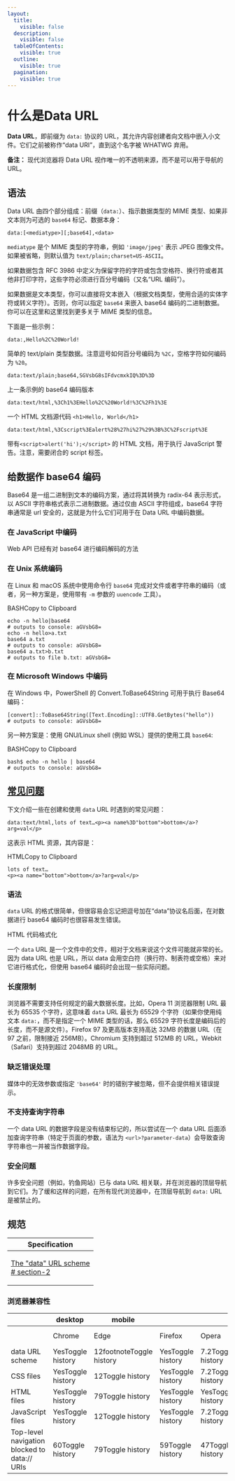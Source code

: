 ```yaml
---
layout:
  title:
    visible: false
  description:
    visible: false
  tableOfContents:
    visible: true
  outline:
    visible: true
  pagination:
    visible: true
---
```


# 什么是Data URL

**Data URL**，即前缀为 `data:` 协议的 URL，其允许内容创建者向文档中嵌入小文件。它们之前被称作“data URI”，直到这个名字被 WHATWG 弃用。

**备注：** 现代浏览器将 Data URL 视作唯一的不透明来源，而不是可以用于导航的 URL。

## 语法 <a href="#yu-fa" id="yu-fa"></a>

Data URL 由四个部分组成：前缀（`data:`）、指示数据类型的 MIME 类型、如果非文本则为可选的 `base64` 标记、数据本身：

```
data:[<mediatype>][;base64],<data>
```

`mediatype` 是个 MIME 类型的字符串，例如 `'image/jpeg'` 表示 JPEG 图像文件。如果被省略，则默认值为 `text/plain;charset=US-ASCII`。

如果数据包含 RFC 3986 中定义为保留字符的字符或包含空格符、换行符或者其他非打印字符，这些字符必须进行百分号编码（又名“URL 编码”）。

如果数据是文本类型，你可以直接将文本嵌入（根据文档类型，使用合适的实体字符或转义字符）。否则，你可以指定 `base64` 来嵌入 base64 编码的二进制数据。你可以在这里和这里找到更多关于 MIME 类型的信息。

下面是一些示例：

`data:,Hello%2C%20World!`

简单的 text/plain 类型数据。注意逗号如何百分号编码为 `%2C`，空格字符如何编码为 `%20`。

`data:text/plain;base64,SGVsbG8sIFdvcmxkIQ%3D%3D`

上一条示例的 base64 编码版本

`data:text/html,%3Ch1%3EHello%2C%20World!%3C%2Fh1%3E`

一个 HTML 文档源代码 `<h1>Hello, World</h1>`

`data:text/html,%3Cscript%3Ealert%28%27hi%27%29%3B%3C%2Fscript%3E`

带有`<script>alert('hi');</script>` 的 HTML 文档，用于执行 JavaScript 警告。注意，需要闭合的 script 标签。

## 给数据作 base64 编码 <a href="#gei-shu-ju-zuo-base64-bian-ma" id="gei-shu-ju-zuo-base64-bian-ma"></a>

Base64 是一组二进制到文本的编码方案，通过将其转换为 radix-64 表示形式，以 ASCII 字符串格式表示二进制数据。通过仅由 ASCII 字符组成，base64 字符串通常是 url 安全的，这就是为什么它们可用于在 Data URL 中编码数据。

### 在 JavaScript 中编码 <a href="#zai-javascript-zhong-bian-ma" id="zai-javascript-zhong-bian-ma"></a>

Web API 已经有对 base64 进行编码解码的方法

### 在 Unix 系统编码 <a href="#zai-unix-xi-tong-bian-ma" id="zai-unix-xi-tong-bian-ma"></a>

在 Linux 和 macOS 系统中使用命令行 `base64` 完成对文件或者字符串的编码（或者，另一种方案是，使用带有 `-m` 参数的 `uuencode` 工具）。

BASHCopy to Clipboard

```
echo -n hello|base64
# outputs to console: aGVsbG8=
echo -n hello>a.txt
base64 a.txt
# outputs to console: aGVsbG8=
base64 a.txt>b.txt
# outputs to file b.txt: aGVsbG8=
```

### 在 Microsoft Windows 中编码 <a href="#zai-microsoftwindows-zhong-bian-ma" id="zai-microsoftwindows-zhong-bian-ma"></a>

在 Windows 中，PowerShell 的 Convert.ToBase64String 可用于执行 Base64 编码：

```
[convert]::ToBase64String([Text.Encoding]::UTF8.GetBytes("hello"))
# outputs to console: aGVsbG8=
```

另一种方案是：使用 GNU/Linux shell (例如 WSL）提供的使用工具 `base64`:

BASHCopy to Clipboard

```
bash$ echo -n hello | base64
# outputs to console: aGVsbG8=
```

## [常见问题](https://developer.mozilla.org/zh-CN/docs/Web/HTTP/Basics\_of\_HTTP/Data\_URLs#%E5%B8%B8%E8%A7%81%E9%97%AE%E9%A2%98) <a href="#chang-jian-wen-ti" id="chang-jian-wen-ti"></a>

下文介绍一些在创建和使用 `data` URL 时遇到的常见问题：

```
data:text/html,lots of text…<p><a name%3D"bottom">bottom</a>?arg=val</p>
```

这表示 HTML 资源，其内容是：

HTMLCopy to Clipboard

```
lots of text…
<p><a name="bottom">bottom</a>?arg=val</p>
```

### 语法

`data` URL 的格式很简单，但很容易会忘记把逗号加在“data”协议名后面，在对数据进行 base64 编码时也很容易发生错误。

HTML 代码格式化

一个 `data` URL 是一个文件中的文件，相对于文档来说这个文件可能就非常的长。因为 data URL 也是 URL，所以 data 会用空白符（换行符、制表符或空格）来对它进行格式化，但使用 base64 编码时会出现一些实际问题。

### 长度限制

浏览器不需要支持任何规定的最大数据长度。比如，Opera 11 浏览器限制 URL 最长为 65535 个字符，这意味着 `data` URL 最长为 65529 个字符（如果你使用纯文本 `data:`，而不是指定一个 MIME 类型的话，那么 65529 字符长度是编码后的长度，而不是源文件）。Firefox 97 及更高版本支持高达 32MB 的数据 URL（在 97 之前，限制接近 256MB）。Chromium 支持到超过 512MB 的 URL，Webkit（Safari）支持到超过 2048MB 的 URL。

### 缺乏错误处理

媒体中的无效参数或指定 `'base64'` 时的错别字被忽略，但不会提供相关错误提示。

### 不支持查询字符串

一个 data URL 的数据字段是没有结束标记的，所以尝试在一个 data URL 后面添加查询字符串（特定于页面的参数，语法为 `<url>?parameter-data`）会导致查询字符串也一并被当作数据字段。

### 安全问题

许多安全问题（例如，钓鱼网站）已与 data URL 相关联，并在浏览器的顶层导航到它们。为了缓和这样的问题，在所有现代浏览器中，在顶层导航到 `data:` URL 是被禁止的。

## 规范 <a href="#gui-fan" id="gui-fan"></a>

| Specification                                                                                              |
| ---------------------------------------------------------------------------------------------------------- |
| <p><a href="https://www.rfc-editor.org/rfc/rfc2397#section-2">The "data" URL scheme<br># section-2</a></p> |

### 浏览器兼容性 <a href="#liu-lan-qi-jian-rong-xing" id="liu-lan-qi-jian-rong-xing"></a>

|                                              | desktop           | mobile                   |                   |                   |                   |                   |                     |                   |                   |                   |                   |
| -------------------------------------------- | ----------------- | ------------------------ | ----------------- | ----------------- | ----------------- | ----------------- | ------------------- | ----------------- | ----------------- | ----------------- | ----------------- |
|                                              | Chrome            | Edge                     | Firefox           | Opera             | Safari            | Chrome Android    | Firefox for Android | Opera Android     | Safari on iOS     | Samsung Internet  | WebView Android   |
| data URL scheme                              | YesToggle history | 12footnoteToggle history | YesToggle history | 7.2Toggle history | YesToggle history | YesToggle history | YesToggle history   | YesToggle history | YesToggle history | YesToggle history | YesToggle history |
| CSS files                                    | YesToggle history | 12Toggle history         | YesToggle history | 7.2Toggle history | YesToggle history | YesToggle history | YesToggle history   | YesToggle history | YesToggle history | YesToggle history | YesToggle history |
| HTML files                                   | YesToggle history | 79Toggle history         | YesToggle history | YesToggle history | YesToggle history | YesToggle history | YesToggle history   | YesToggle history | YesToggle history | YesToggle history | YesToggle history |
| JavaScript files                             | YesToggle history | 12Toggle history         | YesToggle history | 7.2Toggle history | YesToggle history | YesToggle history | YesToggle history   | YesToggle history | YesToggle history | YesToggle history | YesToggle history |
| Top-level navigation blocked to data:// URIs | 60Toggle history  | 79Toggle history         | 59Toggle history  | 47Toggle history  | 14Toggle history  | 60Toggle history  | 59Toggle history    | 44Toggle history  | 14Toggle history  | 8.0Toggle history | NoToggle history  |
